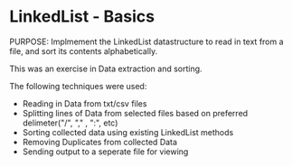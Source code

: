 # LinkedList - Basics

PURPOSE: Implmement the LinkedList datastructure to read in text from a file, and sort its contents alphabetically. 

This was an exercise in Data extraction and sorting. 

The following techniques were used:

- Reading in Data from txt/csv files
- Splitting lines of Data from selected files based on preferred delimeter("/", "," , ":", etc)
- Sorting collected data using existing LinkedList methods
- Removing Duplicates from collected Data
- Sending output to a seperate file for viewing
